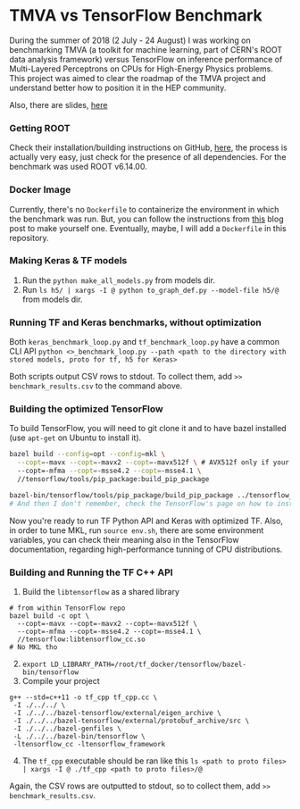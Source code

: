 # TMVA vs TensorFlow Benchmark

During the summer of 2018 (2 July - 24 August) I was working on benchmarking TMVA (a toolkit for machine learning, part of CERN's ROOT data analysis framework) versus TensorFlow on inference performance of Multi-Layered Perceptrons on CPUs for High-Energy Physics problems. This project was aimed to clear the roadmap of the TMVA project and understand better how to position it in the HEP community.

<!--You can check the full report [here]() -->
Also, there are slides, [here](https://slides.com/alexandruburlacu/benchmarking-tmva-package-against-tensorflow-on-event-by-event-inference-performance-on-multi-layered-perceptrons-for-hep)

### Getting ROOT

Check their installation/building instructions on GitHub, [here](https://github.com/root-project/root#building), the process is actually very easy, just check for the presence of all dependencies. For the benchmark was used ROOT v6.14.00.

### Docker Image
Currently, there's no `Dockerfile` to containerize the environment in which the benchmark was run. But, you can follow the instructions from [this](https://www.pugetsystems.com/labs/hpc/Build-TensorFlow-CPU-with-MKL-and-Anaconda-Python-3-6-using-a-Docker-Container-1133/) blog post to make yourself one. Eventually, maybe, I will add a `Dockerfile` in this repository.

### Making Keras & TF models

1. Run the `python make_all_models.py` from models dir.
2. Run `ls h5/ | xargs -I @ python to_graph_def.py --model-file h5/@` from models dir.

### Running TF and Keras benchmarks, without optimization

Both `keras_benchmark_loop.py` and `tf_benchmark_loop.py` have a common CLI API `python <>_benchmark_loop.py --path <path to the directory with stored models, proto for tf, h5 for Keras>`

Both scripts output CSV rows to stdout. To collect them, add `>> benchmark_results.csv` to the command above.

### Building the optimized TensorFlow

To build TensorFlow, you will need to git clone it and to have bazel installed (use `apt-get` on Ubuntu to install it).

```bash
bazel build --config=opt --config=mkl \
  --copt=-mavx --copt=-mavx2 --copt=-mavx512f \ # AVX512f only if your processor supports it (Intel Skylake or newer)
  --copt=-mfma --copt=-msse4.2 --copt=-msse4.1 \
  //tensorflow/tools/pip_package:build_pip_package

bazel-bin/tensorflow/tools/pip_package/build_pip_package ../tensorflow_pkg
# And then I don't remember, check the TensorFlow's page on how to install from source.
```

Now you're ready to run TF Python API and Keras with optimized TF.
Also, in order to tune MKL, run `source env.sh`, there are some environment variables, you can check their meaning also in the TensorFlow documentation, regarding high-performance tunning of CPU distributions.

### Building and Running the TF C++ API

1. Build the `libtensorflow` as a shared library
```
# from within TensorFlow repo
bazel build -c opt \
  --copt=-mavx --copt=-mavx2 --copt=-mavx512f \
  --copt=-mfma --copt=-msse4.2 --copt=-msse4.1 \
  //tensorflow:libtensorflow_cc.so
# No MKL tho
```
2. `export LD_LIBRARY_PATH=/root/tf_docker/tensorflow/bazel-bin/tensorflow`
3. Compile your project
```
g++ --std=c++11 -o tf_cpp tf_cpp.cc \
 -I ./../../ \
 -I ./../../bazel-tensorflow/external/eigen_archive \
 -I ./../../bazel-tensorflow/external/protobuf_archive/src \
 -I ./../../bazel-genfiles \
 -L ./../../bazel-bin/tensorflow \
 -ltensorflow_cc -ltensorflow_framework
```

4. The `tf_cpp` executable should be ran like this `ls <path to proto files> | xargs -I @ ./tf_cpp <path to proto files>/@`

Again, the CSV rows are outputted to stdout, so to collect them, add `>> benchmark_results.csv`.

